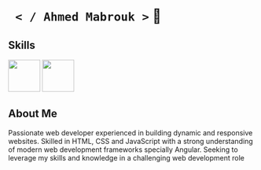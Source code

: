 <h1><code> < / Ahmed Mabrouk ></code> 👋</h1>
<h2>Skills</h2>
 <img
          src="https://tse1.mm.bing.net/th?id=OIP.jr4Il2wCtgna9dRso6FPBQHaD4&pid=Api&P=0&h=220"
          style="border-radius: 50"
          width="65px"
          height="65px" 
      />
 <img
          src="https://tse1.mm.bing.net/th?id=OIP.nmO9hQNJVwi-Vm51RR7AwAHaHa&pid=Api&P=0&h=220"
          style="border-radius: 50"
          width="65px"
          height="65px" 
      />
<h2>About Me</h2>
      <p>
        Passionate web developer experienced in building dynamic and responsive
        websites. Skilled in HTML, CSS and JavaScript with a strong
        understanding of modern web development frameworks specially Angular.
        Seeking to leverage my skills and knowledge in a challenging web
        development role
      </p>
